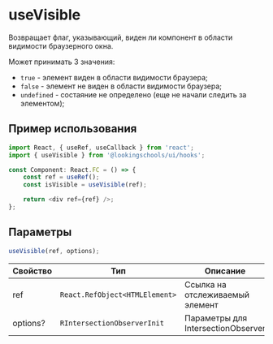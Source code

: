 # useVisible

Возвращает флаг, указывающий, виден ли компонент в области видимости браузерного окна.

Может принимать 3 значения:
- `true` - элемент виден в области видимости браузера;
- `false` - элемент не виден в области видимости браузера;
- `undefined` - состаяние не определено (еще не начали следить за элементом);

## Пример использования

```typescript jsx
import React, { useRef, useCallback } from 'react';
import { useVisible } from '@lookingschools/ui/hooks';

const Component: React.FC = () => {
    const ref = useRef();
    const isVisible = useVisible(ref);

    return <div ref={ref} />;
};
```

## Параметры

```typescript
useVisible(ref, options);
```

| Свойство     | Тип                                    | Описание                                                       |
| ------------ | -------------------------------------- | -------------------------------------------------------------- |
| ref          | `React.RefObject<HTMLElement>`         | Ссылка на отслеживаемый элемент                                |
| options?     | `RIntersectionObserverInit`            | Параметры для IntersectionObserver                             |